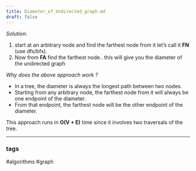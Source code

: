 ```yaml
---
title: Diameter_of_Undirected_graph.md
draft: false
---
```

*Solution*: 

1. start at an arbitrary node and find the farthest node from it let’s call it **FN** (use dfs/bfs).
2. Now from **FA** find the farthest node.. this will give you the diameter of the undirected graph

*Why does the above approach work ?*

- In a tree, the diameter is always the longest path between two nodes.
- Starting from any arbitrary node, the farthest node from it will always be one endpoint of the diameter.
- From that endpoint, the farthest node will be the other endpoint of the diameter.

This approach runs in **O(V + E)** time since it involves two traversals of the tree.

--------------------------------------------------------------------------

### tags
#algorithms #graph